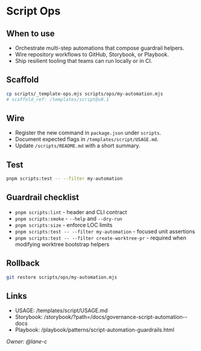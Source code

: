 # Script Ops

## When to use

- Orchestrate multi-step automations that compose guardrail helpers.
- Wire repository workflows to GitHub, Storybook, or Playbook.
- Ship resilient tooling that teams can run locally or in CI.

## Scaffold

```bash
cp scripts/_template-ops.mjs scripts/ops/my-automation.mjs
# scaffold_ref: /templates/script@v0.1
```

## Wire

- Register the new command in `package.json` under `scripts`.
- Document expected flags in `/templates/script/USAGE.md`.
- Update `/scripts/README.md` with a short summary.

## Test

```bash
pnpm scripts:test -- --filter my-automation
```

## Guardrail checklist

- `pnpm scripts:lint` - header and CLI contract
- `pnpm scripts:smoke` - `--help` and `--dry-run`
- `pnpm scripts:size` - enforce LOC limits
- `pnpm scripts:test -- --filter my-automation` - focused unit assertions
- `pnpm scripts:test -- --filter create-worktree-pr` - required when modifying worktree bootstrap helpers

## Rollback

```bash
git restore scripts/ops/my-automation.mjs
```

## Links

- USAGE: /templates/script/USAGE.md
- Storybook: /storybook/?path=/docs/governance-script-automation--docs
- Playbook: /playbook/patterns/script-automation-guardrails.html

_Owner: @lane-c_
